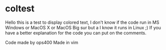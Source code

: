 # coltest
Hello this is a test to display colored text, I don't know if the code run in MS Windows or MacOS X or MacOS Big sur but a I know it runs in Linux ;)
If you have a better explanation for the code you can put on the comments.

Code made by ops400
Made in vim
